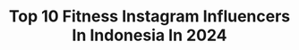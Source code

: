 ---
title: Top 10 Fitness Instagram Influencers In Indonesia In 2024
description: >-
  Find top fitness Instagram influencers in Indonesia in 2024. Most popular hashtags: #gym #fitness #gymmotivation #muscle.
platform: Instagram
hits: 264
text_top: See the top-rated Instagram influencers on inBeat.
text_bottom: inBeat aggregates 264 Instagram influencers like this in Indonesia for you to work with.
profiles:
  - username: "alfonzheng"
    fullname: >-
      Alfon Zheng アルフォン
    bio: >-
      💪🏻 Certified Fitness Trainer 📷 🎥 @alfonphotographie & @kalyanastudio 🐹 @boyoon_caviary 🐾 @sachishiba_jakarta Business inquiries : @ricoomodels
    location: "Indonesia"
    followers: 16147
    engagement: 1204
    commentsToLikes: 0.040048
    id: ck9whb0ajx3m10j78zg0ij2qr
    verified: false
    hashtags: "#tricep, #hot, #vacation, #swimmingpool"
  - username: "freshnam219"
    fullname: >-
      Park Nam
    bio: >-
      Fly Your World 🇰🇷🇮🇩 ICN Fitness Model World Champion🏆 @mysuperpowerindonesia @studio47id
    location: "Indonesia"
    followers: 179637
    engagement: 1865
    commentsToLikes: 0.026960
    id: ck5zytax5ahs90i14d7smo8is
    verified: false
    hashtags: "#bodyprofile, #gym, #gymmotivation, #physique"
  - username: "mluhukay"
    fullname: >-
      Michael Luhukay
    bio: >-
      Cars | Fitness | Travel 🇮🇩 CP: 081281266597 (Imel) 🚘#DoraeM5 #Elephanttro #HeiRRloom 💻@LuxeBug @SpeedCreed @Jiwafit @RaizInvest.id ✈️#FlipsideJourney
    location: "Indonesia"
    followers: 25653
    engagement: 1271
    commentsToLikes: 0.024398
    id: ck6uetq8kt1hd0j71hcqq9u19
    verified: false
    hashtags: "#bmwi7, #speedcreed, #carlovers, #speedertalks"
  - username: "glennvictor"
    fullname: >-
      Glenn Victor Sutanto
    bio: >-
      Olympian 🏊🏼‍♂️ Grand finalist #TNLOTY2024 Certified international swimming coach CPT & CES by @nasm_fitness Part of @caldaremgt
    location: "Indonesia"
    followers: 69804
    engagement: 481
    commentsToLikes: 0.018725
    id: ckaouwqbs25ai0i78qo75mm5q
    verified: false
    hashtags: "#medal, #swimmingpool, #indonesia, #gym"
  - username: "miska_kanuscakova"
    fullname: >-
      Fitness Coach & IFBB Bikini
    bio: >-
      👶FitMom, 🍏💪🏼Fitnesscoach #mishelfitteam #profitacademy @scitecnutrition @timme.shop 🥈🥉2x European 2x Slovak 🥇& 2x Word 4th 🏆Champ SLUŽBY, CENNÍK 📩👉
    location: "Indonesia"
    followers: 39675
    engagement: 356
    commentsToLikes: 0.010760
    id: ck0vx5ksfx8zw0i19vhqju03o
    verified: false
    hashtags: "#muscle, #fitnessmom, #onlinecoaching, #nutritioncoach"
  - username: "bodybuilder.id"
    fullname: >-
      Bodybuilder.id
    bio: >-
      Indonesian bodybuilder 🇮🇩 capturing the best moment Fitness Photography Photoshoot and Endorsement/Paid Promote..DM📞
    location: "Indonesia"
    followers: 37568
    engagement: 197
    commentsToLikes: 0.009269
    id: ck5pvuhiajp310i11wdji6qsm
    verified: false
    hashtags: "#fitnessmotivation, #muscle, #bodybuilding, #fitness"
  - username: "yusufhendratnoo"
    fullname: >-
      Yusuf Hendratno | Aspire To Inspire
    bio: >-
      🏆| BA @mutant.idn 💼| Model - Content Creator - Digital Preneur 🎓| Fitness & Nutrition Coach @fitnwell.101 📧 Email for job & inquiries
    location: "Indonesia"
    followers: 298013
    engagement: 161
    commentsToLikes: 0.017797
    id: ck13cwlks2iqg0i19ybxtc9v4
    verified: false
    hashtags: "#fitness, #workout, #trip, #lifestyle"
  - username: "paul_cassidy_real"
    fullname: >-
      Nikolas Levicky
    bio: >-
      My other name is blondiepaul 😜 Traveling, fitness, health 🦁
    location: "Indonesia"
    followers: 766935
    engagement: 161
    commentsToLikes: 0.014345
    id: ck6uihgm3f40i0j71dq3kknlt
    verified: false
    hashtags: "#collabweek"
  - username: "claritanancy"
    fullname: >-
      Nancy Margaretha Rumahorbo
    bio: >-
      Fitness | lifestyle 📍Bandung based #generasikulitsehat with @npureofficial BA : @brandor.stock for business inquiries DM/Email
    location: "Indonesia"
    followers: 13586
    engagement: 147
    commentsToLikes: 0.051445
    id: ck6u7qbv9n1lj0j71o7dl632t
    verified: false
    hashtags: "#gymlifestyle, #instajam, #cover, #gymgirl"
  - username: "yuliabaltschun"
    fullname: >-
      Yulia Baltschun
    bio: >-
      2,4M ON YOUTUBE Healthy Skin with @npureofficial 📍Bali Business WA : 081 299 899 102 Certified FITNESS & DIET Educator Mom of 2
    location: "Indonesia"
    followers: 929427
    engagement: 131
    commentsToLikes: 0.048626
    id: ck135lvz9222w0i19ujfq8zkp
    verified: true
    hashtags: "#dietsehat, #diet, #fatloss, #resolusi2024"
---